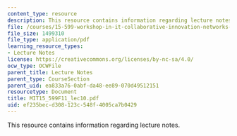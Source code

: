 ```yaml
---
content_type: resource
description: This resource contains information regarding lecture notes.
file: /courses/15-599-workshop-in-it-collaborative-innovation-networks-fall-2011/ef235becd308123c548f4005ca7b0429_MIT15_599F11_lec10.pdf
file_size: 1499310
file_type: application/pdf
learning_resource_types:
- Lecture Notes
license: https://creativecommons.org/licenses/by-nc-sa/4.0/
ocw_type: OCWFile
parent_title: Lecture Notes
parent_type: CourseSection
parent_uid: ea833a76-0abf-da48-ee89-070d49512151
resourcetype: Document
title: MIT15_599F11_lec10.pdf
uid: ef235bec-d308-123c-548f-4005ca7b0429
---
```

This resource contains information regarding lecture notes.